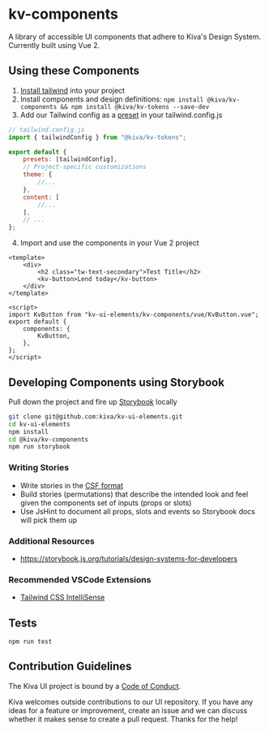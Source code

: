 # kv-components

A library of accessible UI components that adhere to Kiva's Design System. Currently built using Vue 2.

## Using these Components

1. [Install tailwind](https://tailwindcss.com/docs/installation) into your project
2. Install components and design definitions:
   `npm install @kiva/kv-components && npm install @kiva/kv-tokens --save-dev`
3. Add our Tailwind config as a [preset](https://tailwindcss.com/docs/configuration#presets) in your tailwind.config.js

```js
// tailwind.config.js
import { tailwindConfig } from "@kiva/kv-tokens";

export default {
	presets: [tailwindConfig],
	// Project-specific customizations
	theme: {
		//...
	},
	content: [
		//...
	],
	// ...
};
```

4. Import and use the components in your Vue 2 project

```vue
<template>
	<div>
		<h2 class="tw-text-secondary">Test Title</h2>
		<kv-button>Lend today</kv-button>
	</div>
</template>

<script>
import KvButton from "kv-ui-elements/kv-components/vue/KvButton.vue";
export default {
	components: {
		KvButton,
	},
};
</script>
```

## Developing Components using Storybook

Pull down the project and fire up [Storybook](https://storybook.js.org/) locally

```sh
git clone git@github.com:kiva/kv-ui-elements.git
cd kv-ui-elements
npm install
cd @kiva/kv-components
npm run storybook
```

### Writing Stories

-   Write stories in the [CSF format](https://storybook.js.org/docs/vue/writing-stories/introduction)
-   Build stories (permutations) that describe the intended look and feel given the components set of inputs (props or slots)
-   Use JsHint to document all props, slots and events so Storybook docs will pick them up

### Additional Resources

-   https://storybook.js.org/tutorials/design-systems-for-developers

### Recommended VSCode Extensions

-   [Tailwind CSS IntelliSense](https://marketplace.visualstudio.com/items?itemName=bradlc.vscode-tailwindcss)

## Tests

`npm run test`

## Contribution Guidelines

The Kiva UI project is bound by a [Code of Conduct](https://github.com/kiva/ui/blob/master/code_of_conduct.md).

Kiva welcomes outside contributions to our UI repository. If you have any ideas for a feature or improvement, create an issue and we can discuss whether it makes sense to create a pull request. Thanks for the help!
